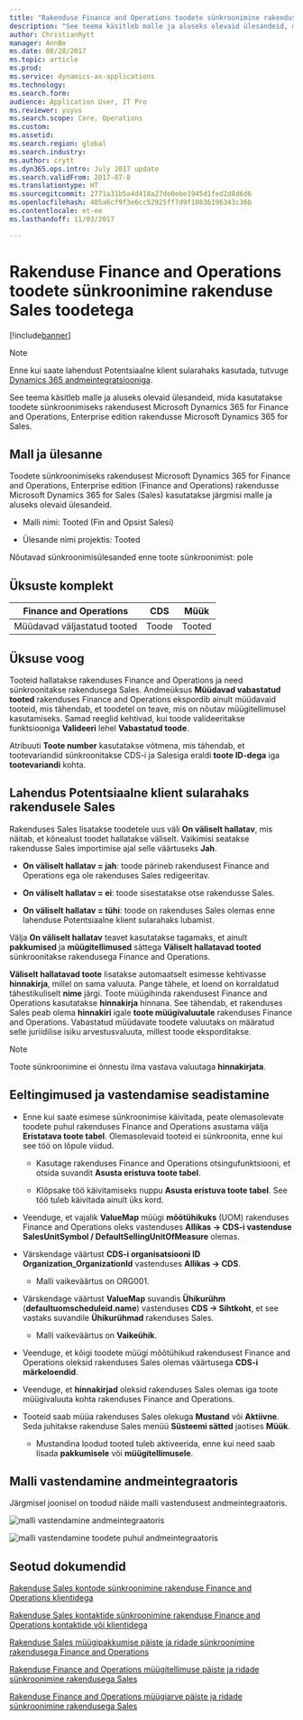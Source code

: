 ```yaml
---
title: "Rakenduse Finance and Operations toodete sünkroonimine rakenduse Sales toodetega"
description: "See teema käsitleb malle ja aluseks olevaid ülesandeid, mida kasutatakse toodete sünkroonimiseks rakendusest Microsoft Dynamics 365 for Finance and Operations, Enterprise edition rakendusse Microsoft Dynamics 365 for Sales."
author: ChristianRytt
manager: AnnBe
ms.date: 08/28/2017
ms.topic: article
ms.prod: 
ms.service: dynamics-ax-applications
ms.technology: 
ms.search.form: 
audience: Application User, IT Pro
ms.reviewer: yuyus
ms.search.scope: Core, Operations
ms.custom: 
ms.assetid: 
ms.search.region: global
ms.search.industry: 
ms.author: crytt
ms.dyn365.ops.intro: July 2017 update
ms.search.validFrom: 2017-07-8
ms.translationtype: HT
ms.sourcegitcommit: 2771a31b5a4d418a27de0ebe1945d1fed2d8d6d6
ms.openlocfilehash: 405a6cf9f3e6cc52925ff7d9f10836196343c36b
ms.contentlocale: et-ee
ms.lasthandoff: 11/03/2017

---
```


# <a name="synchronize-products-from-finance-and-operations-to-products-in-sales"></a>Rakenduse Finance and Operations toodete sünkroonimine rakenduse Sales toodetega

[!include[banner](../includes/banner.md)]

> [!NOTE]
> Enne kui saate lahendust Potentsiaalne klient sularahaks kasutada, tutvuge [Dynamics 365 andmeintegratsiooniga](/common-data-service/entity-reference/dynamics-365-integration). 

See teema käsitleb malle ja aluseks olevaid ülesandeid, mida kasutatakse toodete sünkroonimiseks rakendusest Microsoft Dynamics 365 for Finance and Operations, Enterprise edition rakendusse Microsoft Dynamics 365 for Sales.

## <a name="template-and-task"></a>Mall ja ülesanne

Toodete sünkroonimiseks rakendusest Microsoft Dynamics 365 for Finance and Operations, Enterprise edition (Finance and Operations) rakendusse Microsoft Dynamics 365 for Sales (Sales) kasutatakse järgmisi malle ja aluseks olevaid ülesandeid.

-   Malli nimi: Tooted (Fin and Opsist Salesi)

-   Ülesande nimi projektis: Tooted

Nõutavad sünkroonimisülesanded enne toote sünkroonimist: pole

## <a name="entity-set"></a>Üksuste komplekt

| **Finance and Operations** | **CDS** | **Müük**  |
|----------------------------|---------|------------|
| Müüdavad väljastatud tooted | Toode | Tooted   |

## <a name="entity-flow"></a>Üksuse voog

Tooteid hallatakse rakenduses Finance and Operations ja need sünkroonitakse rakendusega Sales. Andmeüksus **Müüdavad vabastatud tooted** rakenduses Finance and Operations ekspordib ainult müüdavaid tooteid, mis tähendab, et toodetel on teave, mis on nõutav müügitellimusel kasutamiseks. Samad reeglid kehtivad, kui toode valideeritakse funktsiooniga **Valideeri** lehel **Vabastatud toode**.

Atribuuti **Toote number** kasutatakse võtmena, mis tähendab, et tootevariandid sünkroonitakse CDS-i ja Salesiga eraldi **toote ID-dega** iga **tootevariandi** kohta.

## <a name="prospect-to-cash-solution-for-sales"></a>Lahendus Potentsiaalne klient sularahaks rakendusele Sales

Rakenduses Sales lisatakse toodetele uus väli **On väliselt hallatav**, mis näitab, et kõnealust toodet hallatakse väliselt. Vaikimisi seatakse rakendusse Sales importimise ajal selle väärtuseks **Jah**.

-   **On väliselt hallatav = jah**: toode pärineb rakendusest Finance and Operations ega ole rakenduses Sales redigeeritav.

-   **On väliselt hallatav = ei**: toode sisestatakse otse rakendusse Sales.

-   **On väliselt hallatav = tühi**: toode on rakenduses Sales olemas enne lahenduse Potentsiaalne klient sularahaks lubamist.

Välja **On väliselt hallatav** teavet kasutatakse tagamaks, et ainult **pakkumised** ja **müügitellimused** sättega **Väliselt hallatavad tooted** sünkroonitakse rakendusega Finance and Operations.

**Väliselt hallatavad toote** lisatakse automaatselt esimesse kehtivasse **hinnakirja**, millel on sama valuuta. Pange tähele, et loend on korraldatud tähestikuliselt **nime** järgi. Toote müügihinda rakendusest Finance and Operations kasutatakse **hinnakirja** hinnana. See tähendab, et rakenduses Sales peab olema **hinnakiri** igale **toote müügivaluutale** rakenduses Finance and Operations. Vabastatud müüdavate toodete valuutaks on määratud selle juriidilise isiku arvestusvaluuta, millest toode eksporditakse.

> [!NOTE]
> Toote sünkroonimine ei õnnestu ilma vastava valuutaga **hinnakirjata**.

## <a name="preconditions-and-mapping-setup"></a>Eeltingimused ja vastendamise seadistamine

-   Enne kui saate esimese sünkroonimise käivitada, peate olemasolevate toodete puhul rakenduses Finance and Operations asustama välja **Eristatava toote tabel**. Olemasolevaid tooteid ei sünkroonita, enne kui see töö on lõpule viidud.

    -   Kasutage rakenduses Finance and Operations otsingufunktsiooni, et otsida suvandit **Asusta eristuva toote tabel**.

    -   Klõpsake töö käivitamiseks nuppu **Asusta eristuva toote tabel**. See töö tuleb käivitada ainult üks kord.

-   Veenduge, et vajalik **ValueMap** müügi **mõõtühikuks** (UOM) rakenduses Finance and Operations oleks vastenduses **Allikas -\> CDS-i vastenduse SalesUnitSymbol / DefaultSellingUnitOfMeasure** olemas.

-   Värskendage väärtust **CDS-i organisatsiooni ID Organization_OrganizationId** vastenduses **Allikas -\> CDS**.

    -   Malli vaikeväärtus on ORG001.

-   Värskendage väärtust **ValueMap** suvandis **Ühikurühm** (**defaultuomscheduleid.name**) vastenduses **CDS -\> Sihtkoht**, et see vastaks suvandile **Ühikurühmad** rakenduses Sales.

    -   Malli vaikeväärtus on **Vaikeühik**.

-   Veenduge, et kõigi toodete müügi mõõtühikud rakendusest Finance and Operations oleksid rakenduses Sales olemas väärtusega **CDS-i märkeloendid**.

-   Veenduge, et **hinnakirjad** oleksid rakenduses Sales olemas iga toote müügivaluuta kohta rakenduses Finance and Operations.

-   Tooteid saab müüa rakenduses Sales olekuga **Mustand** või **Aktiivne**. Seda juhitakse rakenduse Sales menüü **Süsteemi sätted** jaotises **Müük**.

    -   Mustandina loodud tooted tuleb aktiveerida, enne kui need saab lisada **pakkumisele** või **müügitellimusele**.

## <a name="template-mapping-in-data-integrator"></a>Malli vastendamine andmeintegraatoris

Järgmisel joonisel on toodud näide malli vastendusest andmeintegraatoris.

![malli vastendamine andmeintegraatoris](./media/products-template-mapping-data-integrator-1.png)

![malli vastendamine toodete puhul andmeintegraatoris](./media/products-template-mapping-data-integrator-2.png)

## <a name="related-topics"></a>Seotud dokumendid

[Rakenduse Sales kontode sünkroonimine rakenduse Finance and Operations klientidega](accounts-template-mapping.md)

[Rakenduse Sales kontaktide sünkroonimine rakenduse Finance and Operations kontaktide või klientidega](contacts-template-mapping.md)

[Rakenduse Sales müügipakkumise päiste ja ridade sünkroonimine rakendusega Finance and Operations](sales-quotation-template-mapping.md)

[Rakenduse Finance and Operations müügitellimuse päiste ja ridade sünkroonimine rakendusega Sales](sales-order-template-mapping.md)

[Rakenduse Finance and Operations müügiarve päiste ja ridade sünkroonimine rakendusega Sales](sales-invoice-template-mapping.md)


